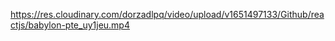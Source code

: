 https://res.cloudinary.com/dorzadlpq/video/upload/v1651497133/Github/reactjs/babylon-pte_uy1jeu.mp4
